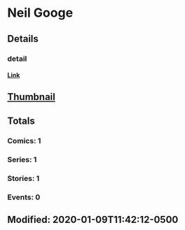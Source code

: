 # Neil  Googe 
## Details
### detail
#### [Link](http://marvel.com/comics/creators/14008/neil_googe?utm_campaign=apiRef&utm_source=225578a89fc76f3d20fbffda5d17a88d)
## [Thumbnail](http://i.annihil.us/u/prod/marvel/i/mg/b/40/image_not_available.jpg)
## Totals
### Comics: 1
### Series: 1
### Stories: 1
### Events: 0
## Modified: 2020-01-09T11:42:12-0500